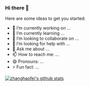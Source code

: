 ### Hi there 👋



Here are some ideas to get you started:

- 🔭 I’m currently working on ...
- 🌱 I’m currently learning ...
- 👯 I’m looking to collaborate on ...
- 🤔 I’m looking for help with ...
- 💬 Ask me about ...
- 📫 How to reach me: ...
- 😄 Pronouns: ...
- ⚡ Fun fact: ...


[![zhanghaofei's github stats](https://github-readme-stats.vercel.app/api?username=zhanghaofei&show_icons=true&theme=cobalt)](https://github.com/anuraghazra/github-readme-stats)
